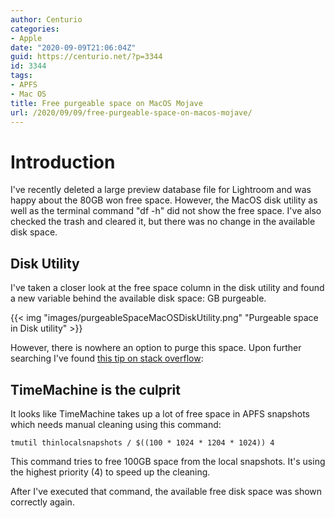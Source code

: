 ```yaml
---
author: Centurio
categories:
- Apple
date: "2020-09-09T21:06:04Z"
guid: https://centurio.net/?p=3344
id: 3344
tags:
- APFS
- Mac OS
title: Free purgeable space on MacOS Mojave
url: /2020/09/09/free-purgeable-space-on-macos-mojave/
---
```

# Introduction
I've recently deleted a large preview database file for Lightroom and was happy about the 80GB won free space. However, the MacOS disk utility as well as the terminal command  "df -h" did not show the free space. I've also checked the trash and cleared it, but there was no change in the available disk space.

## Disk Utility
I've taken a closer look at the free space column in the disk utility and found a new variable behind the available disk space: GB purgeable.

{{< img "images/purgeableSpaceMacOSDiskUtility.png" "Purgeable space in Disk utility" >}}

However, there is nowhere an option to purge this space. Upon further searching I've found [this tip on stack overflow](https://apple.stackexchange.com/a/398356/19241):

## TimeMachine is the culprit
It looks like TimeMachine takes up a lot of free space in APFS snapshots which needs manual cleaning using this command:

```
tmutil thinlocalsnapshots / $((100 * 1024 * 1204 * 1024)) 4
```

This command tries to free 100GB space from the local snapshots. It's using the highest priority (4) to speed up the cleaning.

After I've executed that command, the available free disk space was shown correctly again.